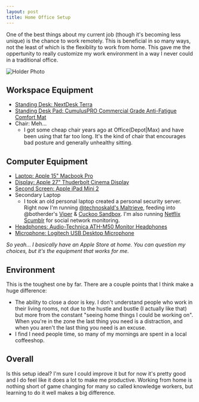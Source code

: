 ```yaml
---
layout: post
title: Home Office Setup
---
```


One of the best things about my current job (though it's becoming less unique) is the chance to work remotely. This is beneficial in so many ways, not the least of which is the flexiblity to work from home. This gave me the oppertunity to really customize my work environment in a way I never could in a traditional office.

![Holder Photo](http://riskcontrolstrategies.com/wp-content/uploads/2010/09/office.jpg)

## Workspace Equipment

- [Standing Desk: NextDesk Terra](http://www.nextdesks.com/terra)
- [Standing Desk Pad: CumulusPRO Commercial Grade Anti-Fatigue Comfort Mat ](http://www.amazon.com/CumulusPRO-Commercial-Anti-Fatigue-Comfort-24-inch/dp/B005UA2WO2/ref=sr_1_3?ie=UTF8&qid=1423326241&sr=8-3&keywords=standing+desk+pad)
- Chair: Meh...
    - I got some cheap chair years ago at Office(Depot\|Max) and have been using that far too long. It's the kind of chair that encourages bad posture and generally unhealthy sitting.

## Computer Equipment

- [Laptop: Apple 15" Macbook Pro](http://www.apple.com/macbook-pro/)
- [Display: Apple 27" Thuderbolt Cinema Display](http://www.apple.com/displays/)
- [Second Screen: Apple iPad Mini 2](http://www.apple.com/ipad-mini)
- Secondary Laptop
    - I took an old personal laptop created a personal security server. Right now I'm running [@technoskald's Maltrieve](https://github.com/technoskald/maltrieve), feeding into @botherder's [Viper](https://github.com/botherder/viper) & [Cuckoo Sandbox](https://github.com/cuckoobox/cuckoo). I'm also running [Netflix Scumblr](https://github.com/netflix/scumblr) for social network monitoring.
- [Headphones: Audio-Technica ATH-M50 Monitor Headphones](http://www.amazon.com/Audio-Technica-ATH-M50-Professional-Monitor-Headphones)
- [Microphone: Logitech USB Desktop Microphone](http://support.logitech.com/product/usb-desktop-microphone)

_So yeah... I basically have an Apple Store at home. You can question my choices, but it's the equipment that works for me._

## Environment

This is the toughest one by far. There are a couple points that I think make a huge difference:

- The ability to close a door is key. I don't understand people who work in their living rooms, not due to the hustle and bustle (I actually like that) but more from the constant "seeing home things I could be working on". When you're in the zone the last thing you need is a distraction, and when you aren't the last thing you need is an excuse.
- I find I need people time, so many of my mornings are spent in a local coffeeshop.

## Overall

Is this setup ideal? I'm sure I could improve it but for now it's pretty good and I do feel like it does a lot to make me productive. Working from home is nothing short of game changing for many so called knowledge workers, but learning to do it well makes a big difference.

